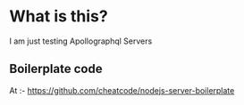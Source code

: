 # What is this?

I am just testing Apollographql Servers

## Boilerplate code

At :- https://github.com/cheatcode/nodejs-server-boilerplate